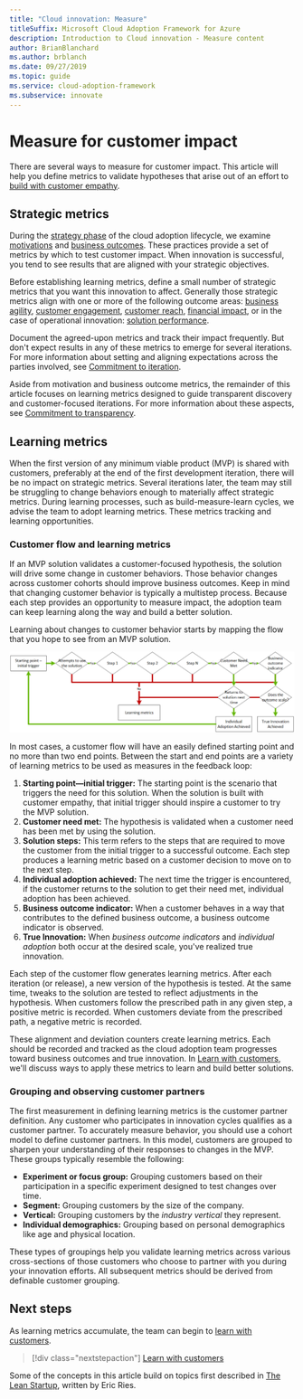 ```yaml
---
title: "Cloud innovation: Measure"
titleSuffix: Microsoft Cloud Adoption Framework for Azure
description: Introduction to Cloud innovation - Measure content
author: BrianBlanchard
ms.author: brblanch
ms.date: 09/27/2019
ms.topic: guide
ms.service: cloud-adoption-framework
ms.subservice: innovate
---
```


# Measure for customer impact

There are several ways to measure for customer impact. This article will help you define metrics to validate hypotheses that arise out of an effort to [build with customer empathy](./build.md).

## Strategic metrics

During the [strategy phase](../../strategy/index.md) of the cloud adoption lifecycle, we examine [motivations](../../strategy/motivations.md) and [business outcomes](../../strategy/business-outcomes/index.md). These practices provide a set of metrics by which to test customer impact. When innovation is successful, you tend to see results that are aligned with your strategic objectives.

Before establishing learning metrics, define a small number of strategic metrics that you want this innovation to affect. Generally those strategic metrics align with one or more of the following outcome areas: [business agility](../../strategy/business-outcomes/agility-outcomes.md), [customer engagement](../../strategy/business-outcomes/engagement-outcomes.md), [customer reach](../../strategy/business-outcomes/reach-outcomes.md), [financial impact](../../strategy/business-outcomes/fiscal-outcomes.md), or in the case of operational innovation: [solution performance](../../strategy/business-outcomes/fiscal-outcomes.md).

Document the agreed-upon metrics and track their impact frequently. But don't expect results in any of these metrics to emerge for several iterations. For more information about setting and aligning expectations across the parties involved, see [Commitment to iteration](./index.md#commitment-to-iteration).

Aside from motivation and business outcome metrics, the remainder of this article focuses on learning metrics designed to guide transparent discovery and customer-focused iterations. For more information about these aspects, see [Commitment to transparency](./index.md#commitment-to-transparency).

## Learning metrics

When the first version of any minimum viable product (MVP) is shared with customers, preferably at the end of the first development iteration, there will be no impact on strategic metrics. Several iterations later, the team may still be struggling to change behaviors enough to materially affect strategic metrics. During learning processes, such as build-measure-learn cycles, we advise the team to adopt learning metrics. These metrics tracking and learning opportunities.

### Customer flow and learning metrics

If an MVP solution validates a customer-focused hypothesis, the solution will drive some change in customer behaviors. Those behavior changes across customer cohorts should improve business outcomes. Keep in mind that changing customer behavior is typically a multistep process. Because each step provides an opportunity to measure impact, the adoption team can keep learning along the way and build a better solution.

Learning about changes to customer behavior starts by mapping the flow that you hope to see from an MVP solution.

![Customer flow used to determine learning metrics](../../_images/innovate/customer-flow-learning-metrics.png)

In most cases, a customer flow will have an easily defined starting point and no more than two end points. Between the start and end points are a variety of learning metrics to be used as measures in the feedback loop:

1. **Starting point—initial trigger:** The starting point is the scenario that triggers the need for this solution. When the solution is built with customer empathy, that initial trigger should inspire a customer to try the MVP solution.
2. **Customer need met:** The hypothesis is validated when a customer need has been met by using the solution.
3. **Solution steps:** This term refers to the steps that are required to move the customer from the initial trigger to a successful outcome. Each step produces a learning metric based on a customer decision to move on to the next step.
4. **Individual adoption achieved:** The next time the trigger is encountered, if the customer returns to the solution to get their need met, individual adoption has been achieved.
5. **Business outcome indicator:** When a customer behaves in a way that contributes to the defined business outcome, a business outcome indicator is observed.
6. **True Innovation:** When *business outcome indicators* and *individual adoption* both occur at the desired scale, you've realized true innovation.

Each step of the customer flow generates learning metrics. After each iteration (or release), a new version of the hypothesis is tested. At the same time, tweaks to the solution are tested to reflect adjustments in the hypothesis. When customers follow the prescribed path in any given step, a positive metric is recorded. When customers deviate from the prescribed path, a negative metric is recorded.

These alignment and deviation counters create learning metrics. Each should be recorded and tracked as the cloud adoption team progresses toward business outcomes and true innovation. In [Learn with customers](./learn.md), we'll discuss ways to apply these metrics to learn and build better solutions.

### Grouping and observing customer partners

The first measurement in defining learning metrics is the customer partner definition. Any customer who participates in innovation cycles qualifies as a customer partner. To accurately measure behavior, you should use a cohort model to define customer partners. In this model, customers are grouped to sharpen your understanding of their responses to changes in the MVP. These groups typically resemble the following:

- **Experiment or focus group:** Grouping customers based on their participation in a specific experiment designed to test changes over time.
- **Segment:** Grouping customers by the size of the company.
- **Vertical:** Grouping customers by the *industry vertical* they represent.
- **Individual demographics:** Grouping based on personal demographics like age and physical location.

These types of groupings help you validate learning metrics across various cross-sections of those customers who choose to partner with you during your innovation efforts. All subsequent metrics should be derived from definable customer grouping.

## Next steps

As learning metrics accumulate, the team can begin to [learn with customers](./learn.md).

> [!div class="nextstepaction"]
> [Learn with customers](./learn.md)

Some of the concepts in this article build on topics first described in [The Lean Startup](http://theleanstartup.com/book), written by Eric Ries.
